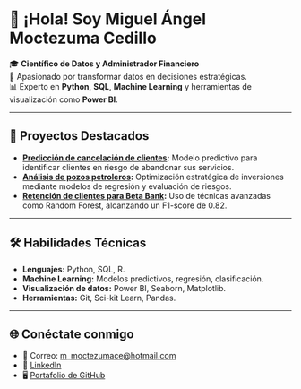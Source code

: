 # 👋 ¡Hola! Soy Miguel Ángel Moctezuma Cedillo

🎓 **Científico de Datos y Administrador Financiero**  
🚀 Apasionado por transformar datos en decisiones estratégicas.  
📊 Experto en **Python**, **SQL**, **Machine Learning** y herramientas de visualización como **Power BI**.  

---

## 🌟 **Proyectos Destacados**
- **[Predicción de cancelación de clientes](https://github.com/MiguelMoc1/prediccion-clientes):** Modelo predictivo para identificar clientes en riesgo de abandonar sus servicios.
- **[Análisis de pozos petroleros](https://github.com/MiguelMoc1/pozos-petroleros):** Optimización estratégica de inversiones mediante modelos de regresión y evaluación de riesgos.
- **[Retención de clientes para Beta Bank](https://github.com/MiguelMoc1/beta-bank):** Uso de técnicas avanzadas como Random Forest, alcanzando un F1-score de 0.82.

---

## 🛠️ **Habilidades Técnicas**
- **Lenguajes:** Python, SQL, R.
- **Machine Learning:** Modelos predictivos, regresión, clasificación.
- **Visualización de datos:** Power BI, Seaborn, Matplotlib.
- **Herramientas:** Git, Sci-kit Learn, Pandas.

---

## 🌐 **Conéctate conmigo**
- 📧 Correo: [m_moctezumace@hotmail.com](mailto:m_moctezumace@hotmail.com)
- 💼 [LinkedIn](https://linkedin.com/in/MiguelMoc1)
- 🖥️ [Portafolio de GitHub](https://github.com/MiguelMoc1)
